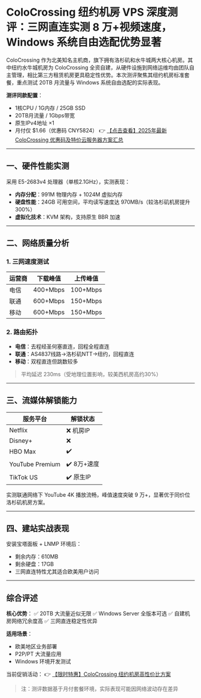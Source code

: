 # ColoCrossing 纽约机房 VPS 深度测评：三网直连实测 8 万+视频速度，Windows 系统自由选配优势显著

ColoCrossing 作为北美知名主机商，旗下拥有洛杉矶和水牛城两大核心机房。其中纽约水牛城机房为 ColoCrossing 全资自建，从硬件设施到网络运维均由团队自主管理，相比第三方租赁机房更具稳定性优势。本次测评聚焦其纽约机房标准套餐，重点测试 20TB 月流量与 Windows 系统自由选配的实际表现。

**测评同款配置**：
- 1核CPU / 1G内存 / 25GB SSD
- 20TB月流量 / 1Gbps带宽
- 原生IPv4地址 ×1
- 月付仅 $1.66（优惠码 CNY5824）
👉 [【点击查看】2025年最新 ColoCrossing 优惠码及特价云服务器方案汇总](https://bit.ly/ColoCrossing)

---

## 一、硬件性能实测
采用 E5-2683v4 处理器（单核2.1GHz），实测表现：
- **内存分配**：991M 物理内存 + 1024M 虚拟内存
- **硬盘性能**：24GB 可用空间，平均读写速度达 970MB/s（较洛杉矶机房提升300%）
- **虚拟化技术**：KVM 架构，支持原生 BBR 加速

---

## 二、网络质量分析
### 1. 三网速度测试
| 运营商 | 下载峰值 | 上传峰值 |
|--------|----------|----------|
| 电信   | 400+Mbps | 100+Mbps |
| 联通   | 600+Mbps | 150+Mbps |
| 移动   | 600+Mbps | 150+Mbps |

### 2. 路由拓扑
- **电信**：去程经圣何塞直连，回程全程直连
- **联通**：AS4837线路→洛杉矶NTT→纽约，回程直连
- **移动**：双程直连但跳数较多

> 平均延迟 230ms（受地理位置影响，较美西机房高约30%）

---

## 三、流媒体解锁能力
| 服务平台       | 解锁状态 |
|----------------|----------|
| Netflix        | ❌ 机房IP |
| Disney+        | ❌        |
| HBO Max        | ✔️        |
| YouTube Premium| ✔️ 8万+速度 |
| TikTok US      | ✔️ 原生IP |

实测联通网络下 YouTube 4K 播放流畅，峰值速度突破 9 万+，显著优于同价位洛杉矶机房方案。

---

## 四、建站实战表现
安装宝塔面板 + LNMP 环境后：
- 剩余内存：610MB
- 剩余硬盘：17GB
- 三网直连特性尤其适合欧美用户访问

---

## 综合评述
**核心优势**：
✅ 20TB 大流量近似无限
✅ Windows Server 全版本可选
✅ 自建机房网络冗余度高
✅ 三网直连稳定性优异

**适用场景**：
- 欧美地区业务部署
- P2P/PT 大流量应用
- Windows 环境开发测试

当前促销活动：
👉 [【限时特惠】ColoCrossing 纽约机房高性价比方案](https://bit.ly/ColoCrossing)

> 注：测评数据基于月付套餐环境，实际表现可能因网络波动存在差异
